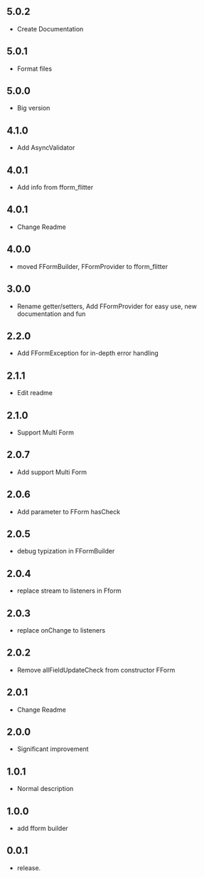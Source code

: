 ## 5.0.2

* Create Documentation

## 5.0.1

* Format files

## 5.0.0

* Big version

## 4.1.0

* Add AsyncValidator

## 4.0.1

* Add info from fform_flitter

## 4.0.1

* Change Readme

## 4.0.0

* moved FFormBuilder, FFormProvider to fform_flitter

## 3.0.0

* Rename getter/setters, Add FFormProvider for easy use, new documentation and fun


## 2.2.0

* Add FFormException for in-depth error handling

## 2.1.1

* Edit readme

## 2.1.0

* Support Multi Form

## 2.0.7

* Add support Multi Form

## 2.0.6

* Add parameter to FForm hasCheck

## 2.0.5

* debug typization in FFormBuilder

## 2.0.4

* replace stream to listeners in Fform

## 2.0.3

* replace onChange to listeners

## 2.0.2

* Remove allFieldUpdateCheck from constructor FForm

## 2.0.1

* Change Readme

## 2.0.0

* Significant improvement

## 1.0.1

* Normal description

## 1.0.0

* add fform builder

## 0.0.1

* release.












